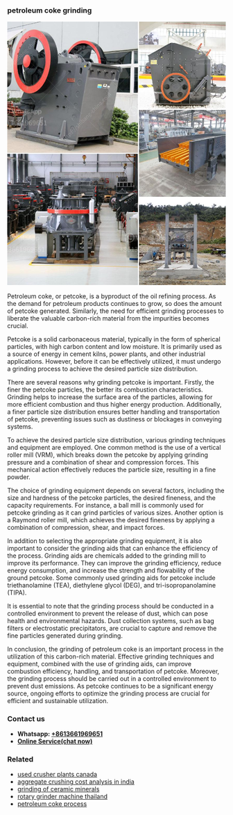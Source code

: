 <h3>petroleum coke grinding</h3><img src='1702950279.jpg' alt=''><p>Petroleum coke, or petcoke, is a byproduct of the oil refining process. As the demand for petroleum products continues to grow, so does the amount of petcoke generated. Similarly, the need for efficient grinding processes to liberate the valuable carbon-rich material from the impurities becomes crucial.</p><p>Petcoke is a solid carbonaceous material, typically in the form of spherical particles, with high carbon content and low moisture. It is primarily used as a source of energy in cement kilns, power plants, and other industrial applications. However, before it can be effectively utilized, it must undergo a grinding process to achieve the desired particle size distribution.</p><p>There are several reasons why grinding petcoke is important. Firstly, the finer the petcoke particles, the better its combustion characteristics. Grinding helps to increase the surface area of the particles, allowing for more efficient combustion and thus higher energy production. Additionally, a finer particle size distribution ensures better handling and transportation of petcoke, preventing issues such as dustiness or blockages in conveying systems.</p><p>To achieve the desired particle size distribution, various grinding techniques and equipment are employed. One common method is the use of a vertical roller mill (VRM), which breaks down the petcoke by applying grinding pressure and a combination of shear and compression forces. This mechanical action effectively reduces the particle size, resulting in a fine powder.</p><p>The choice of grinding equipment depends on several factors, including the size and hardness of the petcoke particles, the desired fineness, and the capacity requirements. For instance, a ball mill is commonly used for petcoke grinding as it can grind particles of various sizes. Another option is a Raymond roller mill, which achieves the desired fineness by applying a combination of compression, shear, and impact forces.</p><p>In addition to selecting the appropriate grinding equipment, it is also important to consider the grinding aids that can enhance the efficiency of the process. Grinding aids are chemicals added to the grinding mill to improve its performance. They can improve the grinding efficiency, reduce energy consumption, and increase the strength and flowability of the ground petcoke. Some commonly used grinding aids for petcoke include triethanolamine (TEA), diethylene glycol (DEG), and tri-isopropanolamine (TIPA).</p><p>It is essential to note that the grinding process should be conducted in a controlled environment to prevent the release of dust, which can pose health and environmental hazards. Dust collection systems, such as bag filters or electrostatic precipitators, are crucial to capture and remove the fine particles generated during grinding.</p><p>In conclusion, the grinding of petroleum coke is an important process in the utilization of this carbon-rich material. Effective grinding techniques and equipment, combined with the use of grinding aids, can improve combustion efficiency, handling, and transportation of petcoke. Moreover, the grinding process should be carried out in a controlled environment to prevent dust emissions. As petcoke continues to be a significant energy source, ongoing efforts to optimize the grinding process are crucial for efficient and sustainable utilization.</p><h3>Contact us</h3><ul><li><strong>Whatsapp:&nbsp;<a href="https://wa.me/8613661969651">+8613661969651</a></strong></li><li><a href="https://swt.shibang-china.com/?git&amp;zhl&amp;petroleum coke grinding"><strong>Online Service(chat now)</strong></a></li></ul><h3>Related</h3><ul><li><a href='used crusher plants canada.md'>used crusher plants canada</a></li><li><a href='aggregate crushing cost analysis in india.md'>aggregate crushing cost analysis in india</a></li><li><a href='grinding of ceramic minerals.md'>grinding of ceramic minerals</a></li><li><a href='rotary grinder machine thailand.md'>rotary grinder machine thailand</a></li><li><a href='petroleum coke process.md'>petroleum coke process</a></li></ul>